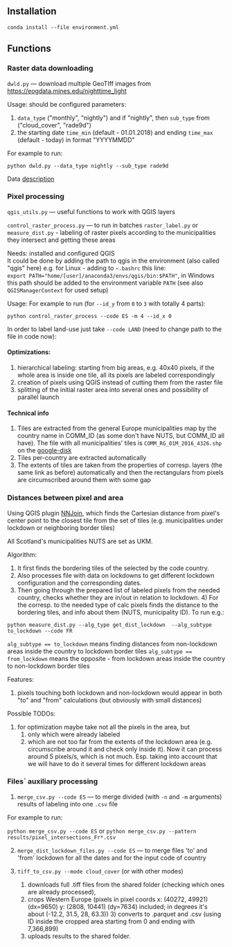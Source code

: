 ## Installation
`conda install --file environment.yml`

## Functions
### Raster data downloading
`dwld.py` —  download multiple GeoTIff images from https://eogdata.mines.edu/nighttime_light

Usage: should be configured parameters:
1) `data_type` ("monthly", "nightly") 
and if "nightly", then `sub_type` from ("cloud_cover", "rade9d")
2) the starting date `time_min` (default - 01.01.2018) and ending `time_max` (default - today) in format "YYYYMMDD"

For example to run:

`python dwld.py --data_type nightly --sub_type rade9d`

Data [description](https://eogdata.mines.edu/products/vnl/)

### Pixel processing
`qgis_utils.py` — useful functions to work with QGIS layers

`control_raster_process.py` —  to run in batches `raster_label.py` or `measure_dist.py` - labeling of raster pixels according 
to the municipalities they intersect and getting these areas

Needs: installed and configured QGIS\
It could be done by adding the path to qgis in the 
environment (also called "qgis" here) e.g. for Linux - adding to 
`~.bashrc` this line:\
`export PATH="home/[user]/anaconda3/envs/qgis/bin:$PATH"`,
in Windows this path should be added to the environment 
variable `PATH`
(see also `QGISManagerContext` for used setup)

Usage:
For example to run (for `--id_y` from `0` to `3` 
with totally 4 parts):

`python control_raster_process --code ES -m 4 --id_x 0`

In order to label land-use just take `--code LAND`
(need to change path to the file in code now):

#### Optimizations:
1) hierarchical labeling: starting from big areas, e.g. 40x40 pixels, if the whole area is inside one tile, 
all its pixels are labeled correspondingly
2) creation of pixels using QGIS instead of cutting them from the raster file
3) splitting of the initial raster area into several ones and possibility of parallel launch

#### Technical info
1) Tiles are extracted from the general Europe municipalities map by the country name in COMM_ID
   (as some don't have NUTS, but COMM_ID all have).
   The file with all municipalities' tiles is `COMM_RG_01M_2016_4326.shp` 
   on the [google-disk](https://drive.google.com/drive/folders/1bJRAxose2mekKBZHRilsgRgMzOK5i6yl?usp=sharing)
2) Tiles per-country are extracted automatically
3) The extents of tiles are taken from the properties of corresp. layers (the same link as before) automatically and then the rectangulars 
   from pixels are circumscribed around them with some gap
   
### Distances between pixel and area

Using QGIS plugin [NNJoin](http://arken.nmbu.no/~havatv/gis/qgisplugins/NNJoin/), 
which finds the Cartesian distance from pixel's center point to the closest tile from the set of tiles
(e.g. municipalities under lockdown or neighboring border tiles)

All Scotland's municipalities NUTS are set as UKM.

Algorithm:
1) It first finds the bordering tiles of the selected by the code country.
2) Also processes file with data on lockdowns to get different lockdown configuration
and the corresponding dates.
3) Then going through the prepared list of labeled pixels from the needed
country, checks whether they are in/out in relation to lockdown.
   4) For the corresp. to the needed type of calc pixels finds 
      the distance to the bordering tiles, and info about them 
      (NUTS, municipality ID).
To run e.g.:

`python measure_dist.py --alg_type get_dist_lockdown 
--alg_subtype to_lockdown --code FR`

`alg_subtype == to_lockdown` means finding distances from non-lockdown
areas inside the country to lockdown border tiles
`alg_subtype == from_lockdown` means the opposite - from lockdown
areas inside the country to non-lockdown border tiles

Features:
1) pixels touching both lockdown and non-lockdown would appear in
both "to" and "from" calculations 
   (but obviously with small distances)
   
Possible TODOs:
1) for optimization maybe take not all the pixels in the area, but
   1) only which were already labeled
   2) which are not too far from the extents of the lockdown area 
      (e.g. circumscribe around it and check only inside it). 
      Now it can process around 5 pixels/s, which is not much.
      Esp. taking into account that we will have to do it several times for different
      lockdown areas
      
### Files` auxiliary processing
1) `merge_csv.py --code ES` — to merge divided (with `-n` and `-m` arguments) 
   results of labeling into one `.csv` file

For example to run:

`python merge_csv.py --code ES` or `python merge_csv.py --pattern results/pixel_intersections_Fr*.csv`

2) `merge_dist_lockdown_files.py --code ES` —  to merge files 'to' and 'from' lockdown for all the dates and for the input code of country

3) `tiff_to_csv.py --mode cloud_cover` (or with other modes) 
   1) downloads 
   full .tiff files from the shared folder 
   (checking which ones are already processed), 
   2) crops Western Europe (pixels in pixel coords x: (40272, 49921) (dx=9650)
    y: (2808, 10441) (dy=7634) included; 
   in degrees it's about (-12.2, 31.5, 28, 63.3))
      3) converts to .parquet and .csv (using ID inside the cropped area
         starting from 0 and ending with 7,366,899)
   4) uploads results to the shared folder. 